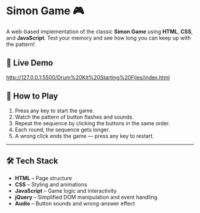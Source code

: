 # Simon Game 🎮

A web-based implementation of the classic **Simon Game** using **HTML**, **CSS**, and **JavaScript**. Test your memory and see how long you can keep up with the pattern!

## 🔗 Live Demo
http://127.0.0.1:5500/Drum%20Kit%20Starting%20Files/index.html


## 🧠 How to Play

1. Press any key to start the game.
2. Watch the pattern of button flashes and sounds.
3. Repeat the sequence by clicking the buttons in the same order.
4. Each round, the sequence gets longer.
5. A wrong click ends the game — press any key to restart.

---

## 🛠️ Tech Stack

- **HTML** – Page structure
- **CSS** – Styling and animations
- **JavaScript** – Game logic and interactivity
- **jQuery** – Simplified DOM manipulation and event handling
- **Audio** – Button sounds and wrong-answer effect
  
